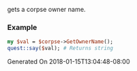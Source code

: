 gets a corpse owner name.
### Example

```perl
my $val = $corpse->GetOwnerName();
quest::say($val); # Returns string
```


Generated On 2018-01-15T13:04:48-08:00